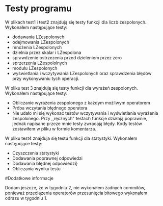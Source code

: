 # Testy programu

W plikach test1 i test2 znajdują się testy funkcji dla liczb zespolonych. Wykonałem następujące testy:
- dodawania LZespolonych
- odejmowania LZespolonych
- mnożenia LZespolonych
- dzielnia przez skalar i LZespolona
- sprawdzenie ostrzezenia przed dzieleniem przez zero
- sprzerzenia LZespololnych
- modułu LZespolonych
- wyświetlania i wczytywania LZespolonych oraz sprawdzenia błędów przy wykonywaniu tych operacji.

W pliku test 3 znajdują się testy funkcji dla wyrażeń zespolonych. Wykonałem następujące testy:
- Obliczanie wyrażenia zespolonego z każdym możliwym operatorem
- Próba wczytania błędnego operatora
- Nie udało mi się wykonać testów wczytywania i wyświetlania wyrażenia zespolonego. Przy ,,ręcznych" testach funkcje działają poprawnie, jednak napisane przeze mnie testy zwracają błędy. Kody testów zostawiłem w pliku w formie komentarza.

W pliku test4 znajduja się testu funkcji dla statystyki. Wykonałem następujące testy:
- Czyszczenia statystyki
- Dodawania poprawnej odpowiedzi
- Dodawania błędnej odpowiedzi}
- Obliczania wyniku testu

#Dodatkowe informacje

Dodam jeszcze, że w tygodniu 2, nie wykonałem żadnych commitów, ponieważ przeciążenia operatorów przesunięcia bitowego wykonałem odrazu w tygodniu 1.






